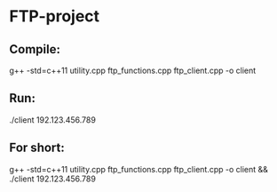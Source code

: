 # FTP-project

## Compile:
g++ -std=c++11 utility.cpp ftp_functions.cpp ftp_client.cpp -o client

## Run:
./client 192.123.456.789

## For short:
g++ -std=c++11 utility.cpp ftp_functions.cpp ftp_client.cpp -o client
 && ./client 192.123.456.789
